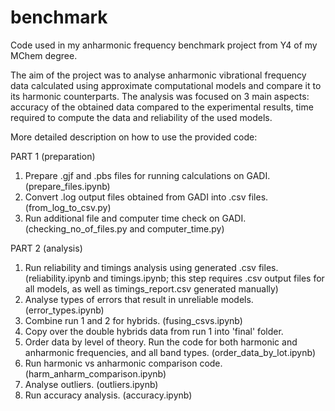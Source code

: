 # benchmark
Code used in my anharmonic frequency benchmark project from Y4 of my MChem degree.

The aim of the project was to analyse anharmonic vibrational frequency data calculated using approximate computational models and compare it to its harmonic counterparts. The analysis was focused on 3 main aspects: accuracy of the obtained data compared to the experimental results, time required to compute the data and reliability of the used models.

More detailed description on how to use the provided code:

PART 1 (preparation)
1. Prepare .gjf and .pbs files for running calculations on GADI. (prepare_files.ipynb)
2. Convert .log output files obtained from GADI into .csv files. (from_log_to_csv.py)
3. Run additional file and computer time check on GADI. (checking_no_of_files.py and computer_time.py)

PART 2 (analysis)
1. Run reliability and timings analysis using generated .csv files. (reliability.ipynb and timings.ipynb; this step requires .csv output files for all models, as well as timings_report.csv generated manually)
3. Analyse types of errors that result in unreliable models. (error_types.ipynb)
4. Combine run 1 and 2 for hybrids. (fusing_csvs.ipynb)
5. Copy over the double hybrids data from run 1 into 'final' folder.
6. Order data by level of theory. Run the code for both harmonic and anharmonic frequencies, and all band types. (order_data_by_lot.ipynb)
7. Run harmonic vs anharmonic comparison code. (harm_anharm_comparison.ipynb)
8. Analyse outliers. (outliers.ipynb)
9. Run accuracy analysis. (accuracy.ipynb)
